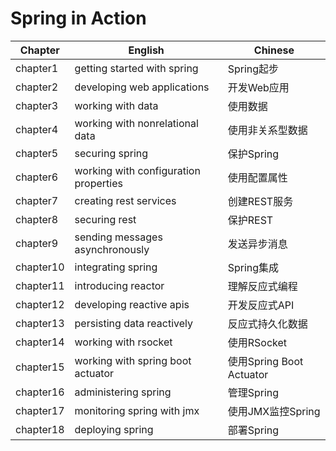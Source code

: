 # Spring in Action

| Chapter   | English                               | Chinese                  |
| --------- | ------------------------------------- | ------------------------ |
| chapter1  | getting started with spring           | Spring起步               |
| chapter2  | developing web applications           | 开发Web应用              |
| chapter3  | working with data                     | 使用数据                 |
| chapter4  | working with nonrelational data       | 使用非关系型数据         |
| chapter5  | securing spring                       | 保护Spring               |
| chapter6  | working with configuration properties | 使用配置属性             |
| chapter7  | creating rest services                | 创建REST服务             |
| chapter8  | securing rest                         | 保护REST                 |
| chapter9  | sending messages asynchronously       | 发送异步消息             |
| chapter10 | integrating spring                    | Spring集成               |
| chapter11 | introducing reactor                   | 理解反应式编程           |
| chapter12 | developing reactive apis              | 开发反应式API            |
| chapter13 | persisting data reactively            | 反应式持久化数据         |
| chapter14 | working with rsocket                  | 使用RSocket              |
| chapter15 | working with spring boot actuator     | 使用Spring Boot Actuator |
| chapter16 | administering spring                  | 管理Spring               |
| chapter17 | monitoring spring with jmx            | 使用JMX监控Spring        |
| chapter18 | deploying spring                      | 部署Spring               |
